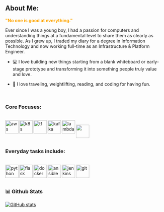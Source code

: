 ## About Me:

<b style="color:orange">"No one is good at everything."</b>

Ever since I was a young boy, I had a passion for computers and understanding things at a fundamental level to share them as clearly as possible. As I grew up, I traded my diary for a degree in Information Technology and now working full-time as an Infrastructure & Platform Engineer.
 
- 💻 I love building new things starting from a blank whiteboard or early-stage prototype and transforming it into something people truly value and love. 

- 🥾 I love traveling, weightlifting, reading, and coding for having fun.

<br/>

### Core Focuses:
<br/> 
<a href="https://aws.amazon.com/" target="_blank"> <img align="left" src="https://upload.wikimedia.org/wikipedia/commons/thumb/5/5c/AWS_Simple_Icons_AWS_Cloud.svg/1024px-AWS_Simple_Icons_AWS_Cloud.svg.png" alt="aws" height ="42px"/> </a> 
<a href="https://kubernetes.io/" target="_blank"> <img align="left" src="https://cdn2.iconfinder.com/data/icons/mixd/512/20_kubernetes-512.png" alt="k8s" height ="42px"/> </a>
<a href="https://www.terraform.io/" target="_blank"> <img align="left" src="https://dashboard.snapcraft.io/site_media/appmedia/2019/11/terraform.png" alt="tf" height ="42px"/> </a>
<a href="https://kafka.apache.org/" target="_blank"> <img align="left" src="https://upload.wikimedia.org/wikipedia/commons/thumb/0/0a/Apache_kafka-icon.svg/1200px-Apache_kafka-icon.svg.png" alt="kafka" height ="42px"/> </a>
<a href="https://aws.amazon.com/lambda/" target="_blank"> <img align="left" src="https://static.wikia.nocookie.net/half-life/images/d/dc/Lambda_logo.svg/revision/latest?cb=20100327174546&path-prefix=en" alt="lambda" height ="42px"/
> </a>

<a href="https://airflow.apache.org/" target="_blank"> <img align="left" src="https://avatars.githubusercontent.com/u/33643075?s=280&v=4" height ="42px"/> </a>
<br/>
<br/>
<br/>

### Everyday tasks include:
<br/>
<a href="https://www.python.org/" target="_blank"> <img align="left" src="https://e7.pngegg.com/pngimages/621/411/png-clipart-computer-icons-python-anaconda-anaconda-angle-other-thumbnail.png" alt="python" height ="42px"/> </a>
<a href="https://github.com/pallets/flask" target="_blank"> <img align="left" src="https://cdn.iconscout.com/icon/free/png-256/flask-51-285137.png" alt="flask" height ="42px"/> </a>
<a href="https://www.docker.com/" target="_blank"> <img src="https://www.docker.com/wp-content/uploads/2022/03/vertical-logo-monochromatic.png" align="left" alt="docker" height='42px'/> </a>
<a href="https://www.ansible.com/" target="_blank"> <img src="https://iconape.com/wp-content/png_logo_vector/cib-ansible.png" align="left" alt="ansible" height='42px'/> </a>
<a href="https://www.jenkins.io/" target="_blank"> <img src="https://www.jenkins.io/images/logos/jenkins/256.png" align="left" alt="jenkins" height='42px'/> </a>
<a href="https://git-scm.com/" target="_blank"> <img src="https://raw.githubusercontent.com/rahul-jha98/github_readme_icons/main/language_and_tools/square/git-scm/git-scm.svg" align="left" alt="git" height='42px'/> </a>
<br/>
<br/>
<br/>


### 📊 Github Stats
<a href='https://github.com/bofaalsarah/github-stats-transparent'>
  
![GitHub stats](https://github-readme-stats.vercel.app/api?username=bofaalsarah&show_icons=true&theme=dark&count_private=true)
</a>

<br>

